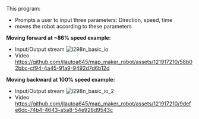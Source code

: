 This program: 
- Prompts a user to input three parameters: Direction, speed, time
- moves the robot according to these parameters


**Moving forward at ~86% speed example:**
- Input/Output stream
![l298n_basic_io](https://github.com/jlautoa645/map_maker_robot/assets/121917210/8f55a0e1-242c-496a-ab93-25e21a434c2f)
- Video
https://github.com/jlautoa645/map_maker_robot/assets/121917210/58b02bbc-cf94-4a45-91a9-9492d7d6b12d

**Moving backward at 100% speed example:**
- Input/Output stream
![l298n_basic_io_2](https://github.com/jlautoa645/map_maker_robot/assets/121917210/97998114-3c26-4162-ab15-d858410fbb3e)
- Video
https://github.com/jlautoa645/map_maker_robot/assets/121917210/9defe6dc-74b4-4643-a5a8-54e928d9543c
